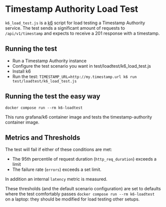 # Timestamp Authority Load Test

`k6_load_test.js` is a [k6](https://k6.io) script for load testing a Timestamp
Authority service. The test sends a significant amount of requests to `/api/v1/timestamp`
and expects to receive a 201 response with a timestamp.

## Running the test

* Run a Timestamp Authority instance
* Configure the test scenario you want in test/loadtest/k6_load_test.js
* Install k6
* Run the test: `TIMESTAMP_URL=http://my.timestamp.url k6 run test/loadtest/k6_load_test.js`

## Running the test the easy way

`docker compose run --rm k6-loadtest`

This runs grafana/k6 container image and tests the timestamp-authority container image.

## Metrics and Thresholds

The test will fail if either of these conditions are met:
* The 95th percentile of request duration (`http_req_duration`) exceeds a limit
* The failure rate (`errors`) exceeds a set limit.

In addition an internal `latency` metric is measured.

These thresholds (and the default scenario configuration) are set to defaults where the
test comfortably passes `docker compose run --rm k6-loadtest` on a laptop: they should
be modified for load testing other setups.